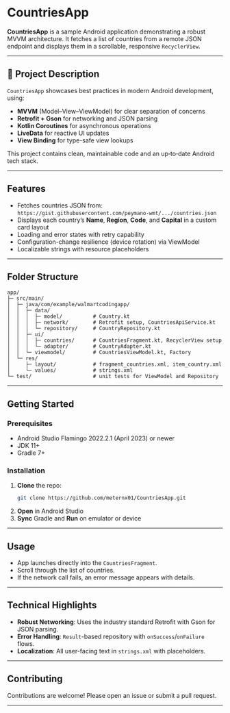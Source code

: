 # CountriesApp

**CountriesApp** is a sample Android application demonstrating a robust MVVM architecture. It fetches a list of countries from a remote JSON endpoint and displays them in a scrollable, responsive `RecyclerView`.

---

## 🎯 Project Description

`CountriesApp` showcases best practices in modern Android development, using:

- **MVVM** (Model–View–ViewModel) for clear separation of concerns
- **Retrofit + Gson** for networking and JSON parsing
- **Kotlin Coroutines** for asynchronous operations
- **LiveData** for reactive UI updates
- **View Binding** for type-safe view lookups

This project contains clean, maintainable code and an up‑to‑date Android tech stack.

---

## Features

- Fetches countries JSON from: `https://gist.githubusercontent.com/peymano-wmt/.../countries.json`
- Displays each country’s **Name**, **Region**, **Code**, and **Capital** in a custom card layout
- Loading and error states with retry capability
- Configuration-change resilience (device rotation) via ViewModel
- Localizable strings with resource placeholders

---

## Folder Structure

```
app/
├─ src/main/
│  ├─ java/com/example/walmartcodingapp/
│  │  ├─ data/
│  │  │  ├─ model/          # Country.kt
│  │  │  ├─ network/        # Retrofit setup, CountriesApiService.kt
│  │  │  └─ repository/     # CountryRepository.kt
│  │  ├─ ui/
│  │  │  ├─ countries/      # CountriesFragment.kt, RecyclerView setup
│  │  │  └─ adapter/        # CountryAdapter.kt
│  │  └─ viewmodel/         # CountriesViewModel.kt, Factory
│  └─ res/
│     ├─ layout/            # fragment_countries.xml, item_country.xml
│     └─ values/            # strings.xml
└─ test/                    # unit tests for ViewModel and Repository
```

---

## Getting Started

### Prerequisites

- Android Studio Flamingo 2022.2.1 (April 2023) or newer
- JDK 11+
- Gradle 7+

### Installation

1. **Clone** the repo:
   ```bash
   git clone https://github.com/meternx01/CountriesApp.git
   ```
2. **Open** in Android Studio
3. **Sync** Gradle and **Run** on emulator or device

---

## Usage

- App launches directly into the `CountriesFragment`.
- Scroll through the list of countries.
- If the network call fails, an error message appears with details.

---

## Technical Highlights

- **Robust Networking**: Uses the industry standard Retrofit with Gson for JSON parsing.
- **Error Handling**: `Result`-based repository with `onSuccess`/`onFailure` flows.
- **Localization**: All user-facing text in `strings.xml` with placeholders.

---

## Contributing

Contributions are welcome! Please open an issue or submit a pull request.

---

